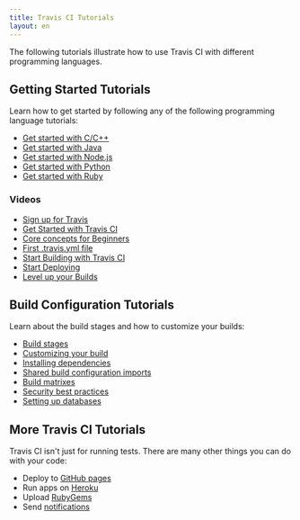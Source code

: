 ```yaml
---
title: Travis CI Tutorials
layout: en
---
```


The following tutorials illustrate how to use Travis CI with different programming languages. 

## Getting Started Tutorials

Learn how to get started by following any of the following programming language tutorials:
* [Get started with C/C++](/user/tutorials/tutorial-c/)
* [Get started with Java](/user/tutorials/tutorial-java/)
* [Get started with Node.js](/user/tutorials/tutorial-nodejs/)
* [Get started with Python](/user/tutorials/tutorial-python/)
* [Get started with Ruby](/user/tutorials/tutorial-ruby/)

### Videos
* [Sign up for Travis](https://youtu.be/IZJJxl9BkmA)
* [Get Started with Travis CI](https://youtu.be/_Og2kydTLWk)
* [Core concepts for Beginners](https://youtu.be/EER3AWu4sqM)
* [First .travis.yml file](https://youtu.be/MLMwfDjMMIE)
* [Start Building with Travis CI](https://youtu.be/qMd1_4m1fI4)
* [Start Deploying](https://youtu.be/t0URMGjtBLQ)
* [Level up your Builds](https://youtu.be/TbmvYBSMS_4)

## Build Configuration Tutorials

Learn about the build stages and how to customize your builds:
* [Build stages](/user/build-stages/)
* [Customizing your build](/user/customizing-the-build/)
* [Installing dependencies](/user/installing-dependencies/)
* [Shared build configuration imports](/user/build-config-imports/)
* [Build matrixes](/user/customizing-the-build/#build-matrix)
* [Security best practices](/user/best-practices-security/)
* [Setting up databases](/user/database-setup/)


## More Travis CI Tutorials

Travis CI isn't just for running tests. There are many other things you can do with your code:
* Deploy to [GitHub pages](/user/deployment/pages/)
* Run apps on [Heroku](/user/deployment/heroku/)
* Upload [RubyGems](/user/deployment/rubygems/)
* Send [notifications](/user/notifications/)
